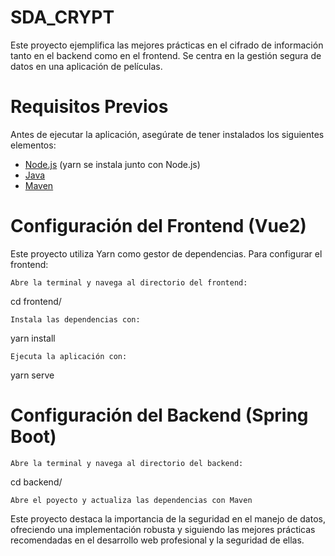 # SDA_CRYPT

Este proyecto ejemplifica las mejores prácticas en el cifrado de información tanto en el backend como en el frontend. Se centra en la gestión segura de datos en una aplicación de películas.

# Requisitos Previos

Antes de ejecutar la aplicación, asegúrate de tener instalados los siguientes elementos:

- [Node.js](https://nodejs.org/) (yarn se instala junto con Node.js)
- [Java](https://www.oracle.com/java/technologies/javase-downloads.html)
- [Maven](https://maven.apache.org/download.cgi)


# Configuración del Frontend (Vue2)

Este proyecto utiliza Yarn como gestor de dependencias. Para configurar el frontend:

    Abre la terminal y navega al directorio del frontend:

cd frontend/

    Instala las dependencias con:

yarn install

    Ejecuta la aplicación con:

yarn serve

# Configuración del Backend (Spring Boot)

    Abre la terminal y navega al directorio del backend:

cd backend/

    Abre el poyecto y actualiza las dependencias con Maven

Este proyecto destaca la importancia de la seguridad en el manejo de datos, ofreciendo una implementación robusta y siguiendo las mejores prácticas recomendadas en el desarrollo web profesional y la seguridad de ellas.
